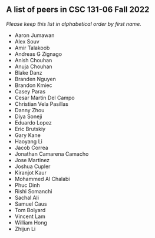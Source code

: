 A list of peers in CSC 131-06 Fall 2022
--------------------------------------------------

*Please keep this list in alphabetical order by first name.*
* Aaron Jumawan
* Alex Souv
* Amir Talakoob
* Andreas G Zignago
* Anish Chouhan
* Anuja Chouhan
* Blake Danz
* Branden Nguyen
* Brandon Kmiec
* Casey Paras
* Cesar Martin Del Campo
* Christian Vela Pasillas
* Danny Zhou
* Diya Soneji
* Eduardo Lopez
* Eric Brutskiy
* Gary Kane
* Haoyang Li 
* Jacob Correa
* Jonathan Camarena Camacho
* Jose Martinez
* Joshua Cupler
* Kiranjot Kaur
* Mohammed Al Chalabi
* Phuc Dinh
* Rishi Somanchi
* Sachal Ali
* Samuel Caus
* Tom Bolyard
* Vincent Lam
* William Hong
* Zhijun Li
